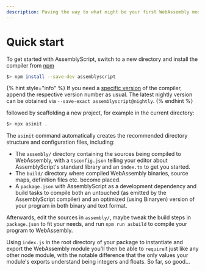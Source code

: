 ```yaml
---
description: Paving the way to what might be your first WebAssembly module.
---
```


# Quick start

To get started with AssemblyScript, switch to a new directory and install the compiler from [npm](https://www.npmjs.com/package/assemblyscript)

```bash
$> npm install --save-dev assemblyscript
```

{% hint style="info" %}
If you need a [specific version](https://github.com/AssemblyScript/assemblyscript/releases) of the compiler, append the respective version number as usual. The latest nightly version can be obtained via `--save-exact assemblyscript@nightly`.
{% endhint %}

followed by scaffolding a new project, for example in the current directory:

```bash
$> npx asinit .
```

The `asinit` command automatically creates the recommended directory structure and configuration files, including:

* The `assembly/` directory containing the sources being compiled to WebAssembly, with a `tsconfig.json` telling your editor about AssemblyScript's standard library and an `index.ts` to get you started.
* The `build/` directory where compiled WebAssembly binaries, source maps, definition files etc. become placed.
* A `package.json` with AssemblyScript as a development dependency and build tasks to compile both an untouched \(as emitted by the AssemblyScript compiler\) and an optimized \(using Binaryen\) version of your program in both binary and text format.

Afterwards, edit the sources in `assembly/`, maybe tweak the build steps in `package.json` to fit your needs, and run `npm run asbuild` to compile your program to WebAssembly.

Using `index.js` in the root directory of your package to instantiate and export the WebAssembly module you'll then be able to `require`it just like any other node module, with the notable difference that the only values your module's exports understand being integers and floats. So far, so good...


